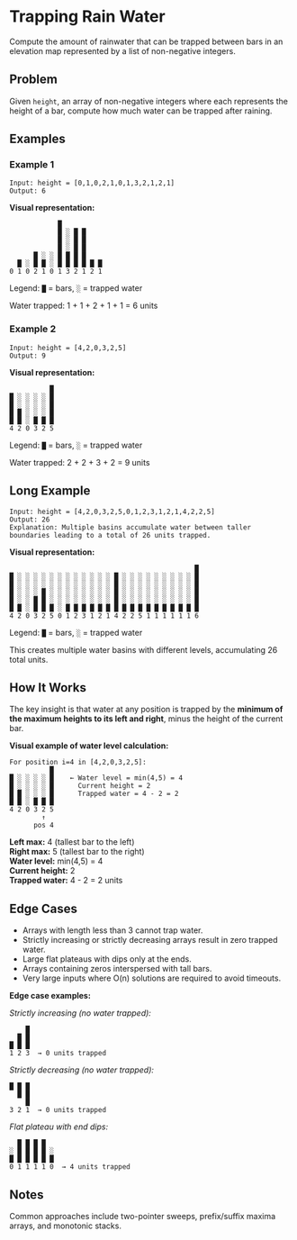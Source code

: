 # Trapping Rain Water

Compute the amount of rainwater that can be trapped between bars in an elevation map represented by a list of non-negative integers.

## Problem

Given `height`, an array of non-negative integers where each represents the height of a bar, compute how much water can be trapped after raining.

## Examples

### Example 1

```text
Input: height = [0,1,0,2,1,0,1,3,2,1,2,1]
Output: 6
```

**Visual representation:**

```text
            █
            █ ░ █ █
            █ ░ █ █
            █ ░ █ █
      █ ░ ░ █ █ █ █
  █ ░ █ █ ░ █ █ █ █ █ █
0 1 0 2 1 0 1 3 2 1 2 1
```

Legend: `█` = bars, `░` = trapped water

Water trapped: 1 + 1 + 2 + 1 + 1 = 6 units

### Example 2

```text
Input: height = [4,2,0,3,2,5]
Output: 9
```

**Visual representation:**

```text
          █
█ ░ ░ ░ ░ █
█ ░ ░ ░ ░ █
█ █ ░ ░ ░ █
█ █ ░ █ █ █
4 2 0 3 2 5
```

Legend: `█` = bars, `░` = trapped water

Water trapped: 2 + 2 + 3 + 2 = 9 units

## Long Example

```text
Input: height = [4,2,0,3,2,5,0,1,2,3,1,2,1,4,2,2,5]
Output: 26
Explanation: Multiple basins accumulate water between taller boundaries leading to a total of 26 units trapped.
```

**Visual representation:**

```text
                                              █
█ ░ ░ ░ ░ ░ ░ ░ ░ ░ ░ ░ ░ █ ░ ░ ░ ░ ░ ░ ░ ░ ░ █
█ ░ ░ ░ ░ ░ ░ ░ ░ ░ ░ ░ ░ █ ░ ░ ░ ░ ░ ░ ░ ░ ░ █
█ ░ ░ ░ █ ░ ░ ░ ░ ░ ░ ░ ░ █ ░ ░ ░ ░ ░ ░ ░ ░ ░ █
█ ░ ░ █ █ ░ ░ ░ ░ ░ ░ ░ ░ █ ░ ░ ░ ░ ░ ░ ░ ░ ░ █
█ █ ░ █ █ █ ░ █ █ █ █ █ █ █ █ █ █ █ █ █ █ █ █ █
4 2 0 3 2 5 0 1 2 3 1 2 1 4 2 2 5 1 1 1 1 1 1 6
```

Legend: `█` = bars, `░` = trapped water

This creates multiple water basins with different levels, accumulating 26 total units.

## How It Works

The key insight is that water at any position is trapped by the **minimum of the maximum heights to its left and right**, minus the height of the current bar.

**Visual example of water level calculation:**

```text
For position i=4 in [4,2,0,3,2,5]:
          █
█ ░ ░ ░ ░ █    ← Water level = min(4,5) = 4
█ ░ ░ ░ ░ █      Current height = 2
█ █ ░ ░ ░ █      Trapped water = 4 - 2 = 2
█ █ ░ █ █ █
4 2 0 3 2 5
        ↑
      pos 4
```

**Left max:** 4 (tallest bar to the left)  
**Right max:** 5 (tallest bar to the right)  
**Water level:** min(4,5) = 4  
**Current height:** 2  
**Trapped water:** 4 - 2 = 2 units

## Edge Cases

- Arrays with length less than 3 cannot trap water.
- Strictly increasing or strictly decreasing arrays result in zero trapped water.
- Large flat plateaus with dips only at the ends.
- Arrays containing zeros interspersed with tall bars.
- Very large inputs where O(n) solutions are required to avoid timeouts.

**Edge case examples:**

*Strictly increasing (no water trapped):*

```text
    █
  █ █
█ █ █
1 2 3  → 0 units trapped
```

*Strictly decreasing (no water trapped):*

```text
█ █ █
  █ █
    █
3 2 1  → 0 units trapped
```

*Flat plateau with end dips:*

```text
  █ █ █ █  
░ █ █ █ █ ░
█ █ █ █ █ █
0 1 1 1 1 0  → 4 units trapped
```

## Notes

Common approaches include two-pointer sweeps, prefix/suffix maxima arrays, and monotonic stacks.
